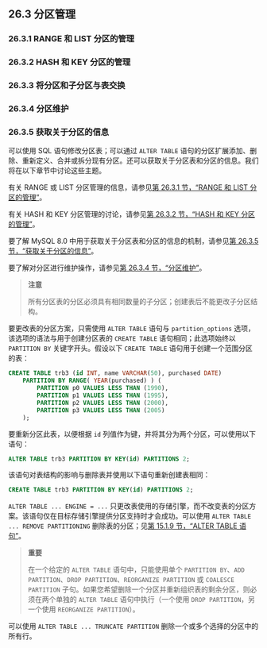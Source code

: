 ## 26.3 分区管理

### 26.3.1 RANGE 和 LIST 分区的管理
### 26.3.2 HASH 和 KEY 分区的管理
### 26.3.3 将分区和子分区与表交换
### 26.3.4 分区维护
### 26.3.5 获取关于分区的信息

可以使用 SQL 语句修改分区表；可以通过 `ALTER TABLE` 语句的分区扩展添加、删除、重新定义、合并或拆分现有分区。还可以获取关于分区表和分区的信息。我们将在以下章节中讨论这些主题。

有关 RANGE 或 LIST 分区管理的信息，请参见[第 26.3.1 节，“RANGE 和 LIST 分区的管理”](#2631-range-和-list-分区的管理)。

有关 HASH 和 KEY 分区管理的讨论，请参见[第 26.3.2 节，“HASH 和 KEY 分区的管理”](#2632-hash-和-key-分区的管理)。

要了解 MySQL 8.0 中用于获取关于分区表和分区的信息的机制，请参见[第 26.3.5 节，“获取关于分区的信息”](#2635-获取关于分区的信息)。

要了解对分区进行维护操作，请参见[第 26.3.4 节，“分区维护”](#2634-分区维护)。

> **注意**
>
> 所有分区表的分区必须具有相同数量的子分区；创建表后不能更改子分区结构。

要更改表的分区方案，只需使用 `ALTER TABLE` 语句与 `partition_options` 选项，该选项的语法与用于创建分区表的 `CREATE TABLE` 语句相同；此选项始终以 `PARTITION BY` 关键字开头。假设以下 `CREATE TABLE` 语句用于创建一个范围分区的表：

```sql
CREATE TABLE trb3 (id INT, name VARCHAR(50), purchased DATE)
    PARTITION BY RANGE( YEAR(purchased) ) (
        PARTITION p0 VALUES LESS THAN (1990),
        PARTITION p1 VALUES LESS THAN (1995),
        PARTITION p2 VALUES LESS THAN (2000),
        PARTITION p3 VALUES LESS THAN (2005)
    );
```

要重新分区此表，以便根据 `id` 列值作为键，并将其分为两个分区，可以使用以下语句：

```sql
ALTER TABLE trb3 PARTITION BY KEY(id) PARTITIONS 2;
```

该语句对表结构的影响与删除表并使用以下语句重新创建表相同：

```sql
CREATE TABLE trb3 PARTITION BY KEY(id) PARTITIONS 2;
```

`ALTER TABLE ... ENGINE = ...` 只更改表使用的存储引擎，而不改变表的分区方案。该语句仅在目标存储引擎提供分区支持时才会成功。可以使用 `ALTER TABLE ... REMOVE PARTITIONING` 删除表的分区；见[第 15.1.9 节，“ALTER TABLE 语句”](#1519-alter-table-语句)。

> **重要**
>
> 在一个给定的 `ALTER TABLE` 语句中，只能使用单个 `PARTITION BY`、`ADD PARTITION`、`DROP PARTITION`、`REORGANIZE PARTITION` 或 `COALESCE PARTITION` 子句。如果您希望删除一个分区并重新组织表的剩余分区，则必须在两个单独的 `ALTER TABLE` 语句中执行（一个使用 `DROP PARTITION`，另一个使用 `REORGANIZE PARTITION`）。

可以使用 `ALTER TABLE ... TRUNCATE PARTITION` 删除一个或多个选择的分区中的所有行。